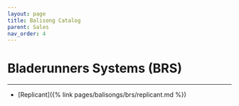 ```yaml
---
layout: page
title: Balisong Catalog
parent: Sales
nav_order: 4
---
```


# Bladerunners Systems (BRS)
---
- [Replicant]({% link pages/balisongs/brs/replicant.md %})